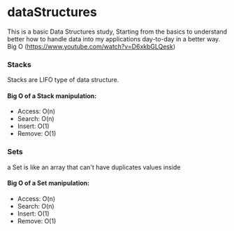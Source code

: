 # dataStructures
This is a basic Data Structures study, Starting from the basics to understand better how to handle data into my applications day-to-day in a better way.
Big O (https://www.youtube.com/watch?v=D6xkbGLQesk)

### Stacks
  Stacks are LIFO type of data structure. 
#### Big O of a Stack manipulation:
- Access: O(n)
- Search: O(n)
- Insert: O(1)
- Remove: O(1)

### Sets
  a Set is like an array that can't have duplicates values inside 
#### Big O of a Set manipulation:
- Access: O(n)
- Search: O(n)
- Insert: O(1)
- Remove: O(1)
